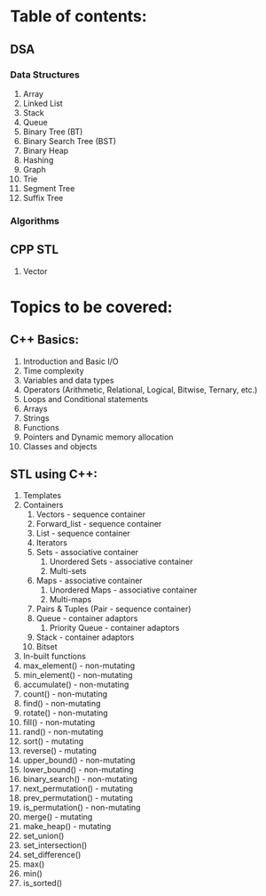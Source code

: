# Table of contents: 
## DSA
### Data Structures
1. Array
2. Linked List
3. Stack
4. Queue
5. Binary Tree (BT)
6. Binary Search Tree (BST)
7. Binary Heap
8. Hashing 
9. Graph
10. Trie
11. Segment Tree
12. Suffix Tree

### Algorithms


## CPP STL

1. Vector








































# Topics to be covered:
## C++ Basics:
1. Introduction and Basic I/O
2. Time complexity
3. Variables and data types
4. Operators (Arithmetic, Relational, Logical, Bitwise, Ternary, etc.)
5. Loops and Conditional statements
6. Arrays
7. Strings
8. Functions
9. Pointers and Dynamic memory allocation
10. Classes and objects
 
## STL using C++:
1. Templates
2. Containers
   1. Vectors - sequence container
   2. Forward_list - sequence container
   3. List - sequence container
   4. Iterators
   5. Sets - associative container
      1. Unordered Sets - associative container
      2. Multi-sets
   6. Maps - associative container
      1. Unordered Maps - associative container
      2. Multi-maps
   7. Pairs & Tuples (Pair - sequence container)
   8. Queue - container adaptors
      1. Priority Queue - container adaptors
   9. Stack - container adaptors
   10. Bitset
 3. In-built functions
   1. max_element() - non-mutating
   2. min_element() - non-mutating
   3. accumulate() - non-mutating
   4. count() - non-mutating
   5. find() - non-mutating
   6. rotate() - non-mutating
   7. fill() - non-mutating
   8. rand() - non-mutating
   9. sort() - mutating
   10. reverse() - mutating
   11. upper_bound() - non-mutating
   12. lower_bound() - non-mutating
   13. binary_search() - non-mutating
   14. next_permutation() - mutating
   15. prev_permutation() - mutating
   16. is_permutation() - non-mutating
   17. merge() - mutating
   18. make_heap() - mutating
   19. set_union()
   20. set_intersection()
   21. set_difference()
   22. max()
   23. min()
   24. is_sorted()  
   
